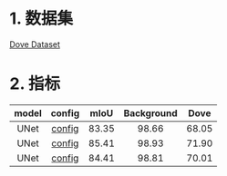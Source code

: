# 1. 数据集

[Dove Dataset](https://aistudio.baidu.com/datasetdetail/259489)

# 2. 指标

| model | config | mIoU | Background | Dove |
| :---: | :---: | :---: | :---: | :---: |
| UNet | [config](../configs/dove_120ep_224_unet_warmup.yaml) | 83.35 | 98.66 | 68.05 |
| UNet | [config](../configs/dove_120ep_224_unet_warmup_deconv.yaml) | 85.41 | 98.93 | 71.90 |
| UNet | [config](../configs/dove_120ep_224_unet_warmup_deconv_1gpu.yaml) | 84.41 | 98.81 | 70.01 |

